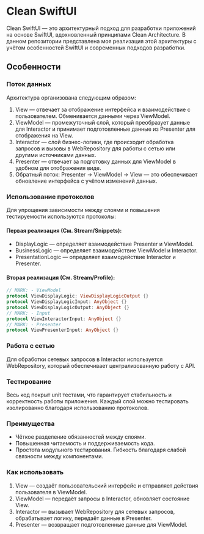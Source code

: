 # Clean SwiftUI

Clean SwiftUI — это архитектурный подход для разработки приложений на основе SwiftUI, вдохновленный принципами Clean Architecture. В данном репозитории представлена моя реализация этой архитектуры с учётом особенностей SwiftUI и современных подходов разработки.

## Особенности

### Поток данных

Архитектура организована следующим образом:
1.	View — отвечает за отображение интерфейса и взаимодействие с пользователем. Обменивается данными через ViewModel.
2.	ViewModel — промежуточный слой, который преобразует данные для Interactor и принимает подготовленные данные из Presenter для отображения на View.
3.	Interactor — слой бизнес-логики, где происходит обработка запросов и вызовы в WebRepository для работы с сетью или другими источниками данных.
4.	Presenter — отвечает за подготовку данных для ViewModel в удобном для отображения виде.
5.	Обратный поток: Presenter → ViewModel → View — это обеспечивает обновление интерфейса с учётом изменений данных.

### Использование протоколов
Для упрощения зависимости между слоями и повышения тестируемости используются протоколы:

#### Первая реализация (См. Stream/Snippets):
-	DisplayLogic — определяет взаимодействие Presenter и ViewModel.
-	BusinessLogic — определяет взаимодействие ViewModel и Interactor.
-	PresentationLogic — определяет взаимодействие Interactor и Presenter.

#### Вторая реализация (См. Stream/Profile):
```swift
// MARK: - ViewModel
protocol ViewDisplayLogic: ViewDisplayLogicOutput {}
protocol ViewDisplayLogicInput: AnyObject {}
protocol ViewDisplayLogicOutput: AnyObject {}
// MARK: - Input
protocol ViewInteractorInput: AnyObject {}
// MARK: - Presenter
protocol ViewPresenterInput: AnyObject {}
```

### Работа с сетью
Для обработки сетевых запросов в Interactor используется WebRepository, который обеспечивает централизованную работу с API.

### Тестирование
Весь код покрыт unit тестами, что гарантирует стабильность и корректность работы приложения. Каждый слой можно тестировать изолированно благодаря использованию протоколов.

### Преимущества
-	Чёткое разделение обязанностей между слоями.
-	Повышенная читаемость и поддерживаемость кода.
-	Простота модульного тестирования.	Гибкость благодаря слабой связности между компонентами.

### Как использовать
1.	View — создаёт пользовательский интерфейс и отправляет действия пользователя в ViewModel.
2.	ViewModel — передаёт запросы в Interactor, обновляет состояние View.
3.	Interactor — вызывает WebRepository для сетевых запросов, обрабатывает логику, передаёт данные в Presenter.
4.	Presenter — возвращает подготовленные данные для ViewModel.
